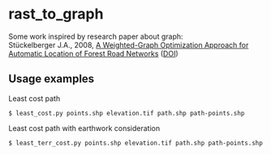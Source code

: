 # rast_to_graph

Some work inspired by research paper about graph:  
Stückelberger J.A., 2008,
[A Weighted-Graph Optimization Approach for Automatic Location of Forest Road Networks](https://www.research-collection.ethz.ch/handle/20.500.11850/9705)
([DOI](https://doi.org/10.3218/3217-8))
    
    
## Usage examples

Least cost path

    $ least_cost.py points.shp elevation.tif path.shp path-points.shp

Least cost path with earthwork consideration

    $ least_terr_cost.py points.shp elevation.tif path.shp path-points.shp
